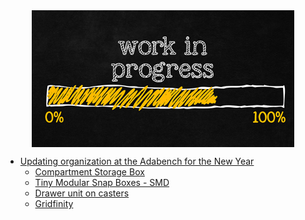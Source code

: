 <!--
Maintainer:   jeffskinnerbox@yahoo.com / www.jeffskinnerbox.me
Version:      0.0.0
-->


<div align="center">
<img src="https://raw.githubusercontent.com/jeffskinnerbox/blog/main/content/images/banners-bkgrds/work-in-progress.jpg" title="These materials require additional work and are not ready for general use." align="center" width=420px height=219px>
</div>



* [Updating organization at the Adabench for the New Year](https://www.youtube.com/watch?v=PRxr8liq9FU)
  * [Compartment Storage Box](https://www.adafruit.com/product/2938)
  * [Tiny Modular Snap Boxes - SMD](https://www.adafruit.com/product/427)
  * [Drawer unit on casters](https://www.ikea.com/us/en/p/alex-drawer-unit-on-casters-gray-turquoise-50483449/)
  * [Gridfinity](https://gridfinity.xyz/)

